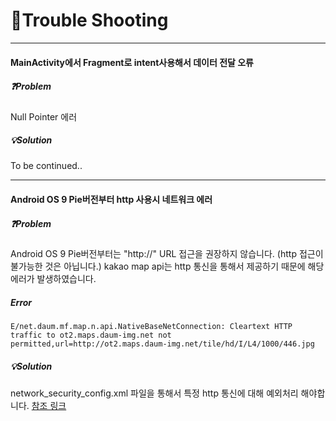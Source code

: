 # 🧨Trouble Shooting

---

#### MainActivity에서 Fragment로 intent사용해서 데이터 전달 오류

##### ❓Problem

Null Pointer 에러

##### 💡Solution

To be continued..

---

#### Android OS 9 Pie버전부터 http 사용시 네트워크 에러

##### ❓Problem

Android OS 9 Pie버전부터는 "http://" URL 접근을 권장하지 않습니다. (http 접근이 불가능한 것은 아닙니다.)
kakao map api는 http 통신을 통해서 제공하기 때문에 해당 에러가 발생하였습니다.

##### Error

    E/net.daum.mf.map.n.api.NativeBaseNetConnection: Cleartext HTTP traffic to ot2.maps.daum-img.net not permitted,url=http://ot2.maps.daum-img.net/tile/hd/I/L4/1000/446.jpg

##### 💡Solution

network_security_config.xml 파일을 통해서 특정 http 통신에 대해 예외처리 해야합니다. [참조 링크](https://developer.android.com/training/articles/security-config?hl=ko)
